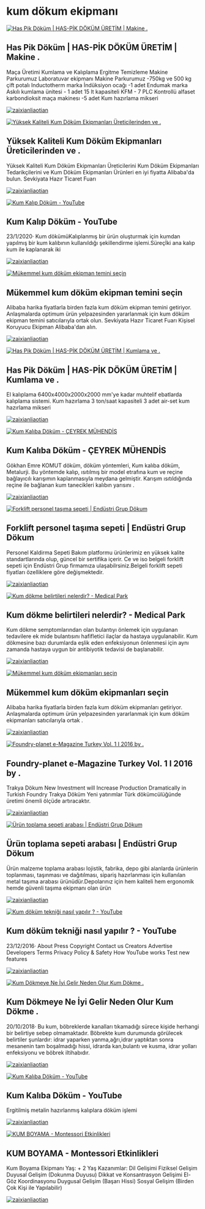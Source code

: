 # kum dökum ekipmanı
<a href="https://mnn.zoosnet.net/LR/Chatpre.aspx?id=MNN94995150&p=https://topgrinding.com/" target="_blank">![Has Pik Döküm | HAS-PİK DÖKÜM ÜRETİM | Makine .](https://github.com/technlg/images/blob/main/9.jpg)</a>
## Has Pik Döküm | HAS-PİK DÖKÜM ÜRETİM | Makine .
Maça Üretimi Kumlama ve Kalıplama Ergitme Temizleme Makine Parkurumuz Laboratuvar ekipmanı Makine Parkurumuz -750kg ve 500 kg çift potalı Inductotherm marka İndüksiyon ocağı -1 adet Endumak marka Askılı kumlama ünitesi - 1 adet 15 lt kapasiteli KFM - 7 PLC Kontrollü alfaset karbondioksit maça makinesı -5 adet Kum hazırlama mikseri
<a href="https://mnn.zoosnet.net/LR/Chatpre.aspx?id=MNN94995150&p=https://topgrinding.com/" target="_blank"><img src="https://github.com/technlg/images/raw/main/chat11.jpg" alt="zaixianliaotian"/></a><a href="//whatsapp.shibangsoft.com/WhatsApp.php" ><img src="https://github.com/technlg/images/raw/main/chat11.png" alt=""></a>
<a href="https://mnn.zoosnet.net/LR/Chatpre.aspx?id=MNN94995150&p=https://topgrinding.com/" target="_blank">![Yüksek Kaliteli Kum Döküm Ekipmanları Üreticilerinden ve .](https://github.com/technlg/images/blob/main/53.jpg)</a>
## Yüksek Kaliteli Kum Döküm Ekipmanları Üreticilerinden ve .
Yüksek Kaliteli Kum Döküm Ekipmanları Üreticilerini Kum Döküm Ekipmanları Tedarikçilerini ve Kum Döküm Ekipmanları Ürünleri en iyi fiyatta Alibaba'da bulun. Sevkiyata Hazır Ticaret Fuarı
<a href="https://mnn.zoosnet.net/LR/Chatpre.aspx?id=MNN94995150&p=https://topgrinding.com/" target="_blank"><img src="https://github.com/technlg/images/raw/main/chat11.jpg" alt="zaixianliaotian"/></a><a href="//whatsapp.shibangsoft.com/WhatsApp.php" ><img src="https://github.com/technlg/images/raw/main/chat11.png" alt=""></a>
<a href="https://mnn.zoosnet.net/LR/Chatpre.aspx?id=MNN94995150&p=https://topgrinding.com/" target="_blank">![Kum Kalıp Döküm - YouTube](https://github.com/technlg/images/blob/main/9.jpg)</a>
## Kum Kalıp Döküm - YouTube
23/1/2020· Kum dökümüKalıplanmış bir ürün oluşturmak için kumdan yapılmış bir kum kalıbının kullanıldığı şekillendirme işlemi.Süreçİki ana kalıp kum ile kaplanarak iki 
<a href="https://mnn.zoosnet.net/LR/Chatpre.aspx?id=MNN94995150&p=https://topgrinding.com/" target="_blank"><img src="https://github.com/technlg/images/raw/main/chat11.jpg" alt="zaixianliaotian"/></a><a href="//whatsapp.shibangsoft.com/WhatsApp.php" ><img src="https://github.com/technlg/images/raw/main/chat11.png" alt=""></a>
<a href="https://mnn.zoosnet.net/LR/Chatpre.aspx?id=MNN94995150&p=https://topgrinding.com/" target="_blank">![Mükemmel kum döküm ekipman temini seçin](https://github.com/technlg/images/blob/main/54.jpg)</a>
## Mükemmel kum döküm ekipman temini seçin
Alibaba harika fiyatlarla birden fazla kum döküm ekipman temini getiriyor. Anlaşmalarda optimum ürün yelpazesinden yararlanmak için kum döküm ekipman temini satıcılarıyla ortak olun. Sevkiyata Hazır Ticaret Fuarı Kişisel Koruyucu Ekipman Alibaba'dan alın.
<a href="https://mnn.zoosnet.net/LR/Chatpre.aspx?id=MNN94995150&p=https://topgrinding.com/" target="_blank"><img src="https://github.com/technlg/images/raw/main/chat11.jpg" alt="zaixianliaotian"/></a><a href="//whatsapp.shibangsoft.com/WhatsApp.php" ><img src="https://github.com/technlg/images/raw/main/chat11.png" alt=""></a>
<a href="https://mnn.zoosnet.net/LR/Chatpre.aspx?id=MNN94995150&p=https://topgrinding.com/" target="_blank">![Has Pik Döküm | HAS-PİK DÖKÜM ÜRETİM | Kumlama ve .](https://github.com/technlg/images/blob/main/7.jpg)</a>
## Has Pik Döküm | HAS-PİK DÖKÜM ÜRETİM | Kumlama ve .
El kalıplama 6400x4000x2000x2000 mm'ye kadar muhtelif ebatlarda kalıplama sistemi. Kum hazırlama 3 ton/saat kapasiteli 3 adet air-set kum hazırlama mikseri
<a href="https://mnn.zoosnet.net/LR/Chatpre.aspx?id=MNN94995150&p=https://topgrinding.com/" target="_blank"><img src="https://github.com/technlg/images/raw/main/chat11.jpg" alt="zaixianliaotian"/></a><a href="//whatsapp.shibangsoft.com/WhatsApp.php" ><img src="https://github.com/technlg/images/raw/main/chat11.png" alt=""></a>
<a href="https://mnn.zoosnet.net/LR/Chatpre.aspx?id=MNN94995150&p=https://topgrinding.com/" target="_blank">![Kum Kalıba Döküm - ÇEYREK MÜHENDİS](https://github.com/technlg/images/blob/main/35.jpg)</a>
## Kum Kalıba Döküm - ÇEYREK MÜHENDİS
Gökhan Emre KOMUT döküm, döküm yöntemleri, Kum kalıba döküm, Metalurji. Bu yöntemde kalıp, ısıtılmış bir model etrafına kum ve reçine bağlayıcılı karışımın kaplanmasıyla meydana gelmiştir. Karışım ısıtıldığında reçine ile bağlanan kum tanecikleri kalıbın yarısını .
<a href="https://mnn.zoosnet.net/LR/Chatpre.aspx?id=MNN94995150&p=https://topgrinding.com/" target="_blank"><img src="https://github.com/technlg/images/raw/main/chat11.jpg" alt="zaixianliaotian"/></a><a href="//whatsapp.shibangsoft.com/WhatsApp.php" ><img src="https://github.com/technlg/images/raw/main/chat11.png" alt=""></a>
<a href="https://mnn.zoosnet.net/LR/Chatpre.aspx?id=MNN94995150&p=https://topgrinding.com/" target="_blank">![Forklift personel taşıma sepeti | Endüstri Grup Dökum](https://github.com/technlg/images/blob/main/2.jpg)</a>
## Forklift personel taşıma sepeti | Endüstri Grup Dökum
Personel Kaldirma Sepeti Bakım platformu ürünlerimiz en yüksek kalite standartlarında olup, güncel bir sertifika içerir. Ce ve iso belgeli forklift sepeti için Endüstri Grup firmamıza ulaşabilrsiniz.Belgeli forklift sepeti fiyatları özelliklere göre değişmektedir.
<a href="https://mnn.zoosnet.net/LR/Chatpre.aspx?id=MNN94995150&p=https://topgrinding.com/" target="_blank"><img src="https://github.com/technlg/images/raw/main/chat11.jpg" alt="zaixianliaotian"/></a><a href="//whatsapp.shibangsoft.com/WhatsApp.php" ><img src="https://github.com/technlg/images/raw/main/chat11.png" alt=""></a>
<a href="https://mnn.zoosnet.net/LR/Chatpre.aspx?id=MNN94995150&p=https://topgrinding.com/" target="_blank">![Kum dökme belirtileri nelerdir? - Medical Park](https://github.com/technlg/images/blob/main/47.jpg)</a>
## Kum dökme belirtileri nelerdir? - Medical Park
Kum dökme semptomlarından olan bulantıyı önlemek için uygulanan tedavilere ek mide bulantısını hafifletici ilaçlar da hastaya uygulanabilir. Kum dökmesine bazı durumlarda eşlik eden enfeksiyonun önlenmesi için aynı zamanda hastaya uygun bir antibiyotik tedavisi de başlanabilir.
<a href="https://mnn.zoosnet.net/LR/Chatpre.aspx?id=MNN94995150&p=https://topgrinding.com/" target="_blank"><img src="https://github.com/technlg/images/raw/main/chat11.jpg" alt="zaixianliaotian"/></a><a href="//whatsapp.shibangsoft.com/WhatsApp.php" ><img src="https://github.com/technlg/images/raw/main/chat11.png" alt=""></a>
<a href="https://mnn.zoosnet.net/LR/Chatpre.aspx?id=MNN94995150&p=https://topgrinding.com/" target="_blank">![Mükemmel kum döküm ekipmanları seçin](https://github.com/technlg/images/blob/main/45.jpg)</a>
## Mükemmel kum döküm ekipmanları seçin
Alibaba harika fiyatlarla birden fazla kum döküm ekipmanları getiriyor. Anlaşmalarda optimum ürün yelpazesinden yararlanmak için kum döküm ekipmanları satıcılarıyla ortak .
<a href="https://mnn.zoosnet.net/LR/Chatpre.aspx?id=MNN94995150&p=https://topgrinding.com/" target="_blank"><img src="https://github.com/technlg/images/raw/main/chat11.jpg" alt="zaixianliaotian"/></a><a href="//whatsapp.shibangsoft.com/WhatsApp.php" ><img src="https://github.com/technlg/images/raw/main/chat11.png" alt=""></a>
<a href="https://mnn.zoosnet.net/LR/Chatpre.aspx?id=MNN94995150&p=https://topgrinding.com/" target="_blank">![Foundry-planet e-Magazine Turkey Vol. 1 I 2016 by .](https://github.com/technlg/images/blob/main/15.jpg)</a>
## Foundry-planet e-Magazine Turkey Vol. 1 I 2016 by .
Trakya Dökum New Investment will Increase Production Dramatically in Turkish Foundry Trakya Döküm Yeni yatırımlar Türk dökümcülüğünde üretimi önemli ölçüde artıracaktır.
<a href="https://mnn.zoosnet.net/LR/Chatpre.aspx?id=MNN94995150&p=https://topgrinding.com/" target="_blank"><img src="https://github.com/technlg/images/raw/main/chat11.jpg" alt="zaixianliaotian"/></a><a href="//whatsapp.shibangsoft.com/WhatsApp.php" ><img src="https://github.com/technlg/images/raw/main/chat11.png" alt=""></a>
<a href="https://mnn.zoosnet.net/LR/Chatpre.aspx?id=MNN94995150&p=https://topgrinding.com/" target="_blank">![Ürün toplama sepeti arabası | Endüstri Grup Dökum](https://github.com/technlg/images/blob/main/37.jpg)</a>
## Ürün toplama sepeti arabası | Endüstri Grup Dökum
Ürün malzeme toplama arabası lojistik, fabrika, depo gibi alanlarda ürünlerin toplanması, taşınması ve dağıtılması, sipariş hazırlanması için kullanılan metal taşıma arabası ürünüdür.Depolarınız için hem kaliteli hem ergonomik hemde güvenli taşıma ekipmanı olan ürün 
<a href="https://mnn.zoosnet.net/LR/Chatpre.aspx?id=MNN94995150&p=https://topgrinding.com/" target="_blank"><img src="https://github.com/technlg/images/raw/main/chat11.jpg" alt="zaixianliaotian"/></a><a href="//whatsapp.shibangsoft.com/WhatsApp.php" ><img src="https://github.com/technlg/images/raw/main/chat11.png" alt=""></a>
<a href="https://mnn.zoosnet.net/LR/Chatpre.aspx?id=MNN94995150&p=https://topgrinding.com/" target="_blank">![Kum döküm tekniği nasıl yapılır ? - YouTube](https://github.com/technlg/images/blob/main/66.jpg)</a>
## Kum döküm tekniği nasıl yapılır ? - YouTube
23/12/2016· About Press Copyright Contact us Creators Advertise Developers Terms Privacy Policy & Safety How YouTube works Test new features
<a href="https://mnn.zoosnet.net/LR/Chatpre.aspx?id=MNN94995150&p=https://topgrinding.com/" target="_blank"><img src="https://github.com/technlg/images/raw/main/chat11.jpg" alt="zaixianliaotian"/></a><a href="//whatsapp.shibangsoft.com/WhatsApp.php" ><img src="https://github.com/technlg/images/raw/main/chat11.png" alt=""></a>
<a href="https://mnn.zoosnet.net/LR/Chatpre.aspx?id=MNN94995150&p=https://topgrinding.com/" target="_blank">![Kum Dökmeye Ne İyi Gelir Neden Olur Kum Dökme .](https://github.com/technlg/images/blob/main/8.jpg)</a>
## Kum Dökmeye Ne İyi Gelir Neden Olur Kum Dökme .
20/10/2018· Bu kum, böbreklerde kanalları tıkamadığı sürece kişide herhangi bir belirtiye sebep olmamaktadır. Böbrekte kum durumunda görülecek belirtiler şunlardır: idrar yaparken yanma,ağrı,idrar yaptıktan sonra mesanenin tam boşalmadığı hissi, idrarda kan,bulantı ve kusma, idrar yolları enfeksiyonu ve böbrek iltihabıdır.
<a href="https://mnn.zoosnet.net/LR/Chatpre.aspx?id=MNN94995150&p=https://topgrinding.com/" target="_blank"><img src="https://github.com/technlg/images/raw/main/chat11.jpg" alt="zaixianliaotian"/></a><a href="//whatsapp.shibangsoft.com/WhatsApp.php" ><img src="https://github.com/technlg/images/raw/main/chat11.png" alt=""></a>
<a href="https://mnn.zoosnet.net/LR/Chatpre.aspx?id=MNN94995150&p=https://topgrinding.com/" target="_blank">![Kum Kalıba Döküm - YouTube](https://github.com/technlg/images/blob/main/40.jpg)</a>
## Kum Kalıba Döküm - YouTube
Ergitilmiş metalin hazırlanmış kalıplara döküm işlemi
<a href="https://mnn.zoosnet.net/LR/Chatpre.aspx?id=MNN94995150&p=https://topgrinding.com/" target="_blank"><img src="https://github.com/technlg/images/raw/main/chat11.jpg" alt="zaixianliaotian"/></a><a href="//whatsapp.shibangsoft.com/WhatsApp.php" ><img src="https://github.com/technlg/images/raw/main/chat11.png" alt=""></a>
<a href="https://mnn.zoosnet.net/LR/Chatpre.aspx?id=MNN94995150&p=https://topgrinding.com/" target="_blank">![KUM BOYAMA - Montessori Etkinlikleri](https://github.com/technlg/images/blob/main/23.jpg)</a>
## KUM BOYAMA - Montessori Etkinlikleri
Kum Boyama Ekipmanı Yaş: + 2 Yaş Kazanımlar: Dil Gelişimi Fiziksel Gelişim Duyusal Gelişim (Dokunma Duyusu) Dikkat ve Konsantrasyon Gelişimi El-Göz Koordinasyonu Duygusal Gelişim (Başarı Hissi) Sosyal Gelişim (Birden Çok Kişi ile Yapılabilir)
<a href="https://mnn.zoosnet.net/LR/Chatpre.aspx?id=MNN94995150&p=https://topgrinding.com/" target="_blank"><img src="https://github.com/technlg/images/raw/main/chat11.jpg" alt="zaixianliaotian"/></a><a href="//whatsapp.shibangsoft.com/WhatsApp.php" ><img src="https://github.com/technlg/images/raw/main/chat11.png" alt=""></a>
